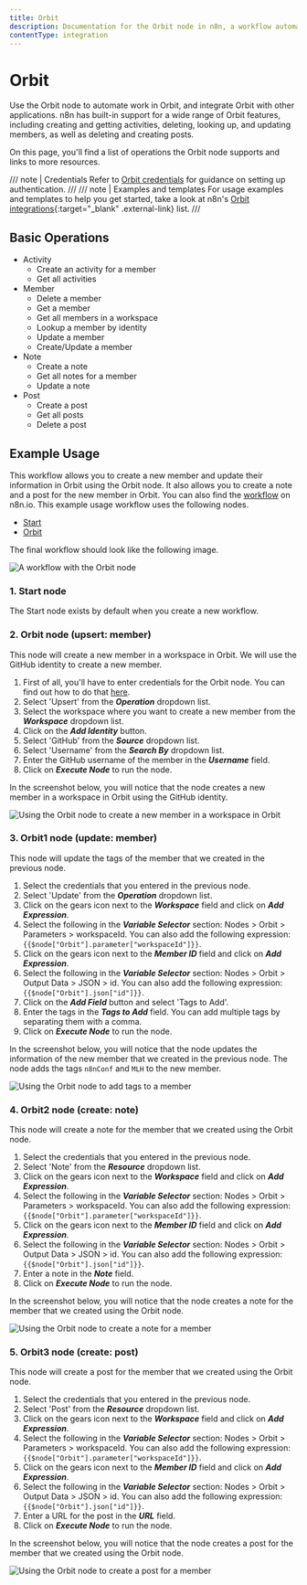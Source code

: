 ```yaml
---
title: Orbit
description: Documentation for the Orbit node in n8n, a workflow automation platform. Includes details of operations and configuration, and links to examples and credentials information.
contentType: integration
---
```


# Orbit

Use the Orbit node to automate work in Orbit, and integrate Orbit with other applications. n8n has built-in support for a wide range of Orbit features, including creating and getting activities, deleting, looking up, and updating members, as well as deleting and creating posts. 

On this page, you'll find a list of operations the Orbit node supports and links to more resources.

/// note | Credentials
Refer to [Orbit credentials](/integrations/builtin/credentials/orbit/) for guidance on setting up authentication. 
///
/// note | Examples and templates
For usage examples and templates to help you get started, take a look at n8n's [Orbit integrations](https://n8n.io/integrations/orbit/){:target="_blank" .external-link} list.
///

## Basic Operations

* Activity
    * Create an activity for a member
    * Get all activities
* Member
    * Delete a member
    * Get a member
    * Get all members in a workspace
    * Lookup a member by identity
    * Update a member
    * Create/Update a member
* Note
    * Create a note
    * Get all notes for a member
    * Update a note
* Post
    * Create a post
    * Get all posts
    * Delete a post

## Example Usage

This workflow allows you to create a new member and update their information in Orbit using the Orbit node. It also allows you to create a note and a post for the new member in Orbit. You can also find the [workflow](https://n8n.io/workflows/765) on n8n.io. This example usage workflow uses the following nodes.
- [Start](/integrations/builtin/core-nodes/n8n-nodes-base.start/)
- [Orbit]()

The final workflow should look like the following image.

![A workflow with the Orbit node](/_images/integrations/builtin/app-nodes/orbit/workflow.png)

### 1. Start node

The Start node exists by default when you create a new workflow.


### 2. Orbit node (upsert: member)

This node will create a new member in a workspace in Orbit. We will use the GitHub identity to create a new member.

1. First of all, you'll have to enter credentials for the Orbit node. You can find out how to do that [here](/integrations/builtin/credentials/orbit/).
2. Select 'Upsert' from the ***Operation*** dropdown list.
3. Select the workspace where you want to create a new member from the ***Workspace*** dropdown list.
4. Click on the ***Add Identity*** button.
5. Select 'GitHub' from the ***Source*** dropdown list.
6. Select 'Username' from the ***Search By*** dropdown list.
7. Enter the GitHub username of the member in the ***Username*** field.
8. Click on ***Execute Node*** to run the node.

In the screenshot below, you will notice that the node creates a new member in a workspace in Orbit using the GitHub identity.

![Using the Orbit node to create a new member in a workspace in Orbit](/_images/integrations/builtin/app-nodes/orbit/orbit_node.png)

### 3. Orbit1 node (update: member)

This node will update the tags of the member that we created in the previous node.

1. Select the credentials that you entered in the previous node.
2. Select 'Update' from the ***Operation*** dropdown list.
3. Click on the gears icon next to the ***Workspace*** field and click on ***Add Expression***.
4. Select the following in the ***Variable Selector*** section: Nodes > Orbit > Parameters > workspaceId. You can also add the following expression: `{{$node["Orbit"].parameter["workspaceId"]}}`.
5. Click on the gears icon next to the ***Member ID*** field and click on ***Add Expression***.
6. Select the following in the ***Variable Selector*** section: Nodes > Orbit > Output Data > JSON > id. You can also add the following expression: `{{$node["Orbit"].json["id"]}}`.
7. Click on the ***Add Field*** button and select 'Tags to Add'.
8. Enter the tags in the ***Tags to Add*** field. You can add multiple tags by separating them with a comma.
9. Click on ***Execute Node*** to run the node.

In the screenshot below, you will notice that the node updates the information of the new member that we created in the previous node. The node adds the tags `n8nConf` and `MLH` to the new member.

![Using the Orbit node to add tags to a member](/_images/integrations/builtin/app-nodes/orbit/orbit1_node.png)

### 4. Orbit2 node (create: note)

This node will create a note for the member that we created using the Orbit node.

1. Select the credentials that you entered in the previous node.
2. Select 'Note' from the ***Resource*** dropdown list.
3. Click on the gears icon next to the ***Workspace*** field and click on ***Add Expression***.
4. Select the following in the ***Variable Selector*** section: Nodes > Orbit > Parameters > workspaceId. You can also add the following expression: `{{$node["Orbit"].parameter["workspaceId"]}}`.
5. Click on the gears icon next to the ***Member ID*** field and click on ***Add Expression***.
6. Select the following in the ***Variable Selector*** section: Nodes > Orbit > Output Data > JSON > id. You can also add the following expression: `{{$node["Orbit"].json["id"]}}`.
7. Enter a note in the ***Note*** field.
8. Click on ***Execute Node*** to run the node.

In the screenshot below, you will notice that the node creates a note for the member that we created using the Orbit node.

![Using the Orbit node to create a note for a member](/_images/integrations/builtin/app-nodes/orbit/orbit2_node.png)

### 5. Orbit3 node (create: post)

This node will create a post for the member that we created using the Orbit node.


1. Select the credentials that you entered in the previous node.
2. Select 'Post' from the ***Resource*** dropdown list.
3. Click on the gears icon next to the ***Workspace*** field and click on ***Add Expression***.
4. Select the following in the ***Variable Selector*** section: Nodes > Orbit > Parameters > workspaceId. You can also add the following expression: `{{$node["Orbit"].parameter["workspaceId"]}}`.
5. Click on the gears icon next to the ***Member ID*** field and click on ***Add Expression***.
6. Select the following in the ***Variable Selector*** section: Nodes > Orbit > Output Data > JSON > id. You can also add the following expression: `{{$node["Orbit"].json["id"]}}`.
7. Enter a URL for the post in the ***URL*** field.
8. Click on ***Execute Node*** to run the node.

In the screenshot below, you will notice that the node creates a post for the member that we created using the Orbit node.

![Using the Orbit node to create a post for a member](/_images/integrations/builtin/app-nodes/orbit/orbit3_node.png)





